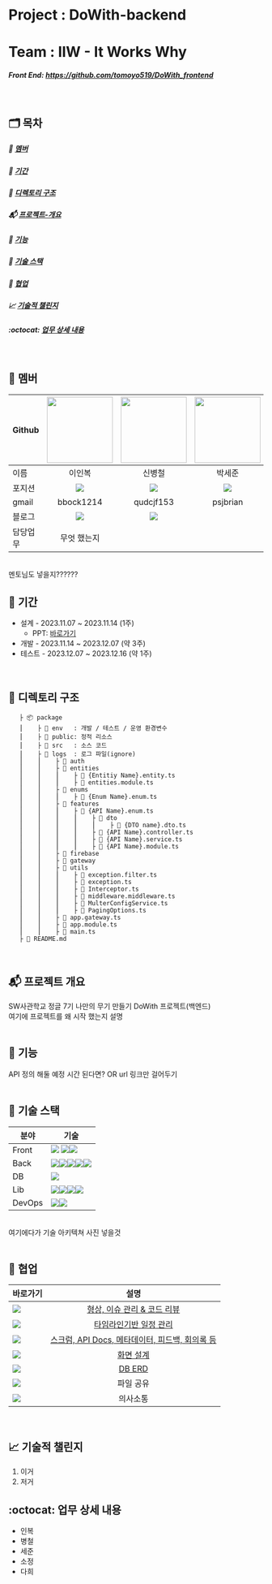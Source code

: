 # Project  : DoWith-backend
# Team     : IIW - It Works Why
##### Front End: https://github.com/tomoyo519/DoWith_frontend
</br>

## 🗂️ 목차
##### :information_desk_person: [멤버](#information_desk_person-멤버)</br>
##### :calendar: [기간](#calendar-기간)</br>
##### :pushpin: [디렉토리 구조](#pushpin-디렉토리-구조)</br>
##### :mailbox_with_mail: [프로젝트-개요](#mailbox_with_mail-프로젝트-개요)</br>
##### :round_pushpin: [기능](#round_pushpin-기능)</br>
##### :wrench: [기술 스택](#wrench-기술-스택)</br>
##### :couplekiss: [협업](#couplekiss-협업)</br>
##### :chart_with_upwards_trend: [기술적 챌린지](#chart_with_upwards_trend-기술적-챌린지)</br>
##### :octocat: [업무 상세 내용](#octocat-업무-상세-내용)</br>
</br>

## :information_desk_person: ‍멤버
|Github|[<img src="https://avatars.githubusercontent.com/nashs789" width="130px;" style="max-width: 100%;">](https://github.com/nashs789)|[<img src="https://avatars.githubusercontent.com/c4fiber" width="130px;" style="max-width: 100%;">](https://github.com/c4fiber)|[<img src="https://avatars.githubusercontent.com/coding-jjun" width="130px;" style="max-width: 100%;">](https://github.com/coding-jjun)|[<img src="https://avatars.githubusercontent.com/cece-09" width="130px;" style="max-width: 100%;">](https://github.com/cece-09)|[<img src="https://avatars.githubusercontent.com/tomoyo519" width="130px;" style="max-width: 100%;">](https://github.com/tomoyo519)|
|---|:---:|:---:|:---:|:---:|:---:|
|이름|이인복|신병철|박세준|이소정|정다희|
|포지션|<img src="https://img.shields.io/badge/Back End-498EAF?style=for-the-badge&logo=&logoColor=white"/>|<img src="https://img.shields.io/badge/Full Stack-E4DACE?style=for-the-badge&logo=&logoColor=white"/>|<img src="https://img.shields.io/badge/Full Stack-E4DACE?style=for-the-badge&logo=&logoColor=white"/>|<img src="https://img.shields.io/badge/Full Stack-E4DACE?style=for-the-badge&logo=&logoColor=white"/>|<img src="https://img.shields.io/badge/Front End-E5BB4B?style=for-the-badge&logo=&logoColor=white"/>|
|gmail|bbock1214|qudcjf153|psjbrian|sojeong.lee017|vanessa.cheong1|
|블로그|[<img src="https://img.shields.io/badge/tistory-000000?style=for-the-badge&logo=tistory&logoColor=white"/>](https://nashs789.tistory.com/)|[<img src="https://img.shields.io/badge/velog-20C997?style=for-the-badge&logo=velog&logoColor=white"/>](https://velog.io/@c4fiber)||[<img src="https://img.shields.io/badge/tistory-000000?style=for-the-badge&logo=tistory&logoColor=white"/>](https://cece-blog.tistory.com/)|[<img src="https://img.shields.io/badge/githubpages-222222?style=for-the-badge&logo=githubpages&logoColor=white"/>](https://tomoyo519.github.io/)|
|담당업무|무엇 했는지|||||
</br>
멘토님도 넣을지??????
</br>

## :calendar: 기간
- 설계 - 2023.11.07 ~ 2023.11.14 (1주)
    - PPT: [바로가기](https://docs.google.com/presentation/d/1aGyAQPrHDuRw4QX_VfzhHuHh4uk_epPGAr8O62015zU/edit#slide=id.p)
- 개발 - 2023.11.14 ~ 2023.12.07 (약 3주)
- 테스트 - 2023.12.07 ~ 2023.12.16 (약 1주)
</br>

## :pushpin: 디렉토리 구조

       ├ 📦 package
       ⎮    ├ 📁 env   : 개발 / 테스트 / 운영 환경변수
       ⎮    ├ 📁 public: 정적 리소스
       ⎮    ├ 📁 src   : 소스 코드
       ⎮    ├ 📁 logs  : 로그 파일(ignore)
       ⎮    ⎮    ├ 📁 auth
       ⎮    ⎮    ├ 📁 entities
       ⎮    ⎮    ⎮    ├ 📄 {Entitiy Name}.entity.ts
       ⎮    ⎮    ⎮    ├ 📄 entities.module.ts
       ⎮    ⎮    ├ 📁 enums
       ⎮    ⎮    ⎮    ├ 📄 {Enum Name}.enum.ts
       ⎮    ⎮    ├ 📁 features
       ⎮    ⎮    ⎮    ├ 📁 {API Name}.enum.ts
       ⎮    ⎮    ⎮    ⎮    ├ 📁 dto
       ⎮    ⎮    ⎮    ⎮    ⎮    ├ 📄 {DTO name}.dto.ts
       ⎮    ⎮    ⎮    ⎮    ├ 📄 {API Name}.controller.ts
       ⎮    ⎮    ⎮    ⎮    ├ 📄 {API Name}.service.ts
       ⎮    ⎮    ⎮    ⎮    ├ 📄 {API Name}.module.ts
       ⎮    ⎮    ├ 📁 firebase
       ⎮    ⎮    ├ 📁 gateway
       ⎮    ⎮    ├ 📁 utils
       ⎮    ⎮    ⎮    ├ 📄 exception.filter.ts
       ⎮    ⎮    ⎮    ├ 📄 exception.ts
       ⎮    ⎮    ⎮    ├ 📄 Interceptor.ts
       ⎮    ⎮    ⎮    ├ 📄 middleware.middleware.ts
       ⎮    ⎮    ⎮    ├ 📄 MulterConfigService.ts
       ⎮    ⎮    ⎮    ├ 📄 PagingOptions.ts
       ⎮    ⎮    ├ 📄 app.gateway.ts
       ⎮    ⎮    ├ 📄 app.module.ts
       ⎮    ⎮    ├ 📄 main.ts
       ├ 📝 README.md

</br>

## :mailbox_with_mail: 프로젝트 개요
SW사관학교 정글 7기 나만의 무기 만들기 DoWith 프로젝트(백엔드) </br>
여기에 프로젝트를 왜 시작 했는지 설명
</br></br>

## :round_pushpin: 기능
API 정의 해둘 예정 시간 된다면? OR url 링크만 걸어두기
</br></br>

## :wrench: 기술 스택
| 분야 | 기술 |
| --- | --- |
| Front |<img src ="https://img.shields.io/badge/flutter-02569B?style=for-the-badge&logo=flutter&logoColor=white"/> <img src ="https://img.shields.io/badge/three.js-000000?style=for-the-badge&logo=threedotjs&logoColor=white"/><img src ="https://img.shields.io/badge/dart-0175C2?style=for-the-badge&logo=dart&logoColor=white"/>|
| Back |<img src="https://img.shields.io/badge/node.js-339933?style=for-the-badge&logo=Node.js&logoColor=white"/><img src="https://img.shields.io/badge/TypeScript-3178C6?style=for-the-badge&logo=tsnode&logoColor=white"/><img src ="https://img.shields.io/badge/express-000000?style=for-the-badge&logo=express&logoColor=white"/><img src ="https://img.shields.io/badge/typeform-262627?style=for-the-badge&logo=typeform&logoColor=white"/><img src ="https://img.shields.io/badge/nestjs-E0234E?style=for-the-badge&logo=nestjs&logoColor=white"/>|
| DB |<img src ="https://img.shields.io/badge/PostgreSQL-4169E1?style=for-the-badge&logo=postgresql&logoColor=white"/>|
| Lib |<img src="https://img.shields.io/badge/JWT-000000?style=for-the-badge&logo=jsonwebtokens&logoColor=white"/><img src ="https://img.shields.io/badge/sharp-99CC00?style=for-the-badge&logo=sharp&logoColor=white"/><img src ="https://img.shields.io/badge/socket.io-010101?style=for-the-badge&logo=socketdotio&logoColor=white"/><img src ="https://img.shields.io/badge/npm-CB3837?style=for-the-badge&logo=npm&logoColor=white"/>|
| DevOps |<img src ="https://img.shields.io/badge/amazonec2-FF9900?style=for-the-badge&logo=amazonec2&logoColor=white"/><img src ="https://img.shields.io/badge/docker-2496ED?style=for-the-badge&logo=docker&logoColor=white"/>|

</br>여기에다가 기술 아키텍쳐 사진 넣을것</br></br>

## :couplekiss: 협업
|바로가기|설명|
|---|:---:|
|<img src ="https://img.shields.io/badge/github-181717?style=for-the-badge&logo=github&logoColor=white"/>|[형상, 이슈 관리 & 코드 리뷰](https://github.com/c4fiber/DoWith_backend)|
|<img src ="https://img.shields.io/badge/jira-0052CC?style=for-the-badge&logo=jira&logoColor=white"/>|[타임라인기반 일정 관리](https://persimmon.atlassian.net/jira/software/projects/IWW/boards/1)|
|<img src ="https://img.shields.io/badge/notion-000000?style=for-the-badge&logo=notion&logoColor=white"/>|[스크럼, API Docs, 메타데이터, 피드백, 회의록 등](https://www.notion.so/7abb2ce040af491aad3f6e877268be5b?pvs=4)|
|<img src ="https://img.shields.io/badge/figma-F24E1E?style=for-the-badge&logo=figma&logoColor=white"/>|[화면 설계](https://www.figma.com/file/TbIxjCTQzHCiIh9fgxObid/Do-With?type=design&node-id=0-1&mode=design&t=QNC0NqmfmA7WXusp-0)|
|<img src ="https://img.shields.io/badge/dbdiagram-004088?style=for-the-badge&logo=diagramsdotnet&logoColor=white"/>|[DB ERD](https://dbdiagram.io/d/6564dc863be1495787d4b92e)|
|<img src ="https://img.shields.io/badge/dropbox-0061FF?style=for-the-badge&logo=dropbox&logoColor=white"/>|파일 공유|
|<img src ="https://img.shields.io/badge/slack-4A154B?style=for-the-badge&logo=slack&logoColor=white"/>|의사소통|
</br>

## :chart_with_upwards_trend: 기술적 챌린지
1. 이거
2. 저거

## :octocat: 업무 상세 내용
- 인복
- 병철
- 세준
- 소정
- 다희

